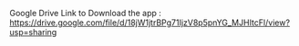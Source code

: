Google Drive Link to Download the app : https://drive.google.com/file/d/18jW1jtrBPg71IjzV8p5pnYG_MJHItcFl/view?usp=sharing

